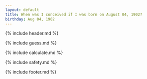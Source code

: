 ```yaml
---
layout: default
title: When was I conceived if I was born on August 04, 1902?
birthday: Aug 04, 1902
---
```


{% include header.md %}

{% include guess.md %}

{% include calculate.md %}

{% include safety.md %}

{% include footer.md %}



